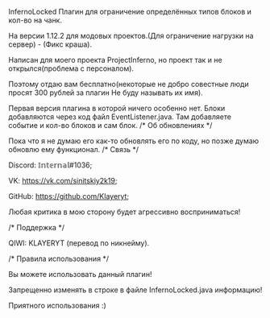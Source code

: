 InfernoLocked
Плагин для ограничение определённых типов блоков и кол-во на чанк.

На версии 1.12.2 для модовых проектов.(Для ограничение нагрузки на сервер) - (Фикс краша).

Написан для моего проекта ProjectInferno, но проект так и не открылся(проблема с персоналом).

Поэтому отдаю вам бесплатно(некоторые не добро совестные люди просят 300 рублей за плагин Не буду называть их имя).

Первая версия плагина в которой ничего особенно нет. Блоки добавляются через код файл EventListener.java. Там добавляете событие и кол-во блоков и сам блок.
/* Об обновлениях */

Пока что я не думаю его как-то обновлять его по коду, но позже думаю обновлю ему функционал.
/* Связь */

Discord: 𝕀𝕟𝕥𝕖𝕣𝕟𝕒𝕝#1036;

VK: https://vk.com/sinitskiy2k19;

GitHub: https://github.com/Klayeryt;

Любая критика в мою сторону будет агрессивно восприниматься!

/* Поддержка */

QIWI: KLAYERYT (перевод по никнейму).

/* Правила использования */

Вы можете использовать данный плагин!

Запрещенно изменять в строке в файле InfernoLocked.java информацию!

Приятного использования :)
